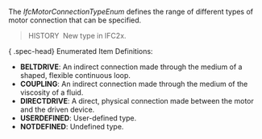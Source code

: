 The _IfcMotorConnectionTypeEnum_ defines the range of different types of motor connection that can be specified.

> HISTORY&nbsp; New type in IFC2x.

{ .spec-head}
Enumerated Item Definitions:

* **BELTDRIVE**: An indirect connection made through the medium of a shaped, flexible continuous loop.
* **COUPLING**: An indirect connection made through the medium of the viscosity of a fluid.
* **DIRECTDRIVE**: A direct, physical connection made between the motor and the driven device.
* **USERDEFINED**: User-defined type.
* **NOTDEFINED**: Undefined type.
